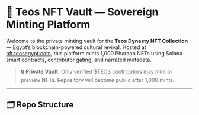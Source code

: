 # 🏺 Teos NFT Vault — Sovereign Minting Platform

Welcome to the private minting vault for the **Teos Dynasty NFT Collection** — Egypt’s blockchain-powered cultural revival. Hosted at [nft.teosegypt.com](https://nft.teosegypt.com), this platform mints 1,000 Pharaoh NFTs using Solana smart contracts, contributor gating, and narrated metadata.

> 🔒 **Private Vault:** Only verified $TEOS contributors may mint or preview NFTs. Repository will become public after 1,000 mints.

---

## 🗂 Repo Structure
